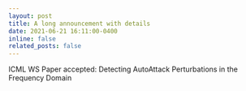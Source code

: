 ```yaml
---
layout: post
title: A long announcement with details
date: 2021-06-21 16:11:00-0400
inline: false
related_posts: false
---
```


ICML WS Paper accepted: Detecting AutoAttack Perturbations in the Frequency Domain
